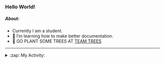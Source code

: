 ### Hello World!

##### About:
- Currently I am a student.
- 🌱 I’m learning how to make better documentation.
- 🌱 GO PLANT SOME TREES AT [TEAM TREES](https://teamtrees.org/)

---
<details>
  <summary>:zap: My Activity:</summary>
  
<!--START_SECTION:waka-->
![Code Time](http://img.shields.io/badge/Code%20Time-1%2C243%20hrs%2016%20mins-blue)

**I'm a Night 🦉** 

```text
🌞 Morning                2055 commits        ███░░░░░░░░░░░░░░░░░░░░░░   10.27 % 
🌆 Daytime                6717 commits        ████████░░░░░░░░░░░░░░░░░   33.56 % 
🌃 Evening                5773 commits        ███████░░░░░░░░░░░░░░░░░░   28.84 % 
🌙 Night                  5471 commits        ███████░░░░░░░░░░░░░░░░░░   27.33 % 
```
📅 **I'm Most Productive on Wednesday** 

```text
Monday                   2761 commits        ███░░░░░░░░░░░░░░░░░░░░░░   13.79 % 
Tuesday                  2752 commits        ███░░░░░░░░░░░░░░░░░░░░░░   13.75 % 
Wednesday                4725 commits        ██████░░░░░░░░░░░░░░░░░░░   23.61 % 
Thursday                 2652 commits        ███░░░░░░░░░░░░░░░░░░░░░░   13.25 % 
Friday                   2133 commits        ███░░░░░░░░░░░░░░░░░░░░░░   10.66 % 
Saturday                 1707 commits        ██░░░░░░░░░░░░░░░░░░░░░░░   08.53 % 
Sunday                   3286 commits        ████░░░░░░░░░░░░░░░░░░░░░   16.42 % 
```


📊 **This Week I Spent My Time On** 

```text
🔥 Editors: 
Android Studio           4 hrs 23 mins       ████████████████░░░░░░░░░   63.55 % 
VS Code                  1 hr 41 mins        ██████░░░░░░░░░░░░░░░░░░░   24.51 % 
IntelliJ                 49 mins             ███░░░░░░░░░░░░░░░░░░░░░░   11.94 % 

🐱‍💻 Projects: 
swag-store               1 hr 43 mins        ██████░░░░░░░░░░░░░░░░░░░   25.04 % 
github-readme-youtube-car1 hr 27 mins        █████░░░░░░░░░░░░░░░░░░░░   21.20 % 
CSE224-Fundamentals-of-An1 hr 4 mins         ████░░░░░░░░░░░░░░░░░░░░░   15.53 % 
test                     49 mins             ███░░░░░░░░░░░░░░░░░░░░░░   12.02 % 
java-springboot-projects 49 mins             ███░░░░░░░░░░░░░░░░░░░░░░   11.94 % 
```


 Last Updated on 26/10/2023 02:16:17 UTC
<!--END_SECTION:waka-->
</details>

